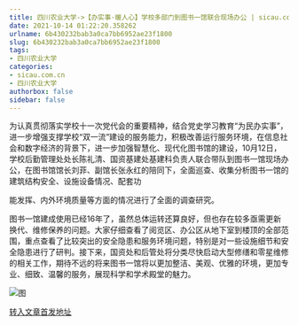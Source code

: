 ```yaml
---
title: 四川农业大学->【办实事·暖人心】学校多部门到图书一馆联合现场办公 | sicau.com.cn
date: 2021-10-14 01:22:20.358262
urlname: 6b430232bab3a0ca7bb6952ae23f1800
slug: 6b430232bab3a0ca7bb6952ae23f1800
tags: 
- 四川农业大学
categories:
- sicau.com.cn
- 四川农业大学
authorbox: false
sidebar: false
---
```

为认真贯彻落实学校十一次党代会的重要精神，结合党史学习教育“为民办实事”，进一步增强支撑学校“双一流”建设的服务能力，积极改善运行服务环境，在信息社会和数字经济的背景下，进一步加强智慧化、现代化图书馆的建设，10月12日，学校后勤管理处处长陈礼清、国资基建处基建科负责人联合带队到图书一馆现场办公，在图书馆馆长刘菲、副馆长张永红的陪同下，全面巡查、收集分析图书一馆的建筑结构安全、设施设备情况、配套功
<!--more-->
能发挥、内外环境质量等方面的情况进行了全面的调查研究。

图书一馆建成使用已经16年了，虽然总体运转还算良好，但也存在较多亟需更新换代、维修保养的问题。大家仔细查看了阅览区、办公区从地下室到楼顶的全部范围，重点查看了比较突出的安全隐患和服务环境问题，特别是对一些设施细节和安全隐患进行了研判。接下来，国资处和后管处将分类尽快启动大型修缮和零星维修的相关工作，期待不远的将来图书一馆将以更加整洁、美观、优雅的环境，更加专业、细致、温馨的服务，展现科学和学术殿堂的魅力。

![图](https://news.sicau.edu.cn/__local/7/90/D2/BE84B53096A4BF78579CB5B1C9D_AC38B4E2_140D4C.png)

[转入文章首发地址](https://news.sicau.edu.cn/info/1078/64883.htm)